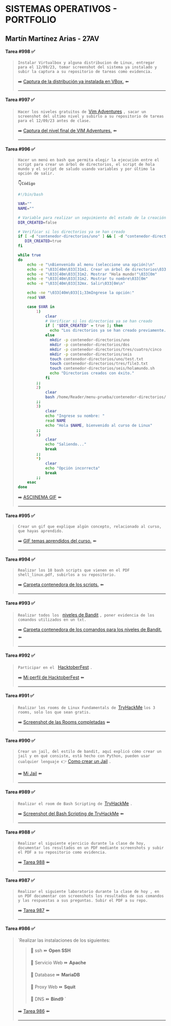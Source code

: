 # SISTEMAS OPERATIVOS - PORTFOLIO
  
## Martín Martínez Arias - 27AV

#### Tarea #998 ✅
>`Instalar Virtualbox y alguna distribucion de Linux, entregar para el 12/09/23, tomar screenshot del sistema ya instalado y subir la captura a su repositorio de tareas como evidencia.
>`
>
>️️️️️️️️️➡️ [Captura de la distribución ya instalada en VBox.](https://github.com/codemarti/so-portfolio/blob/main/files/998.distribucion-instalada.png "Captura de la distribución ya instalada en VBox.") ⬅️
>
> ----

#### Tarea #997 ✅
>`Hacer los niveles gratuitos de
>`[Vim Adventures](https://vim-adventures.com "Pagina de Vim Adventures")
>`, sacar un screenshot del ultimo nivel y subirlo a su repositorio de tareas para el 12/09/23 antes de clase.
>`
>
>➡️ [Captura del nivel final de VIM Adventures.](https://github.com/codemarti/so-portfolio/blob/main/files/997.vima-nivel-final.png "Captura del nivel final de VIM Adventures.") ⬅️
>
> ----

#### Tarea #996 ✅
>`Hacer un menú en bash que permita elegir la ejecución entre el script para crear un árbol de directorios, el script de hola mundo y el script de saludo usando variables y por último la opción de salir.
>`
>
> **👇`Código`**
> ``` BASH
> #!/bin/bash
>
> VAR=""
> NAME=""
> 
> # Variable para realizar un seguimiento del estado de la creación de directorios
> DIR_CREATED=false
>
> # Verificar si los directorios ya se han creado
> if [ -d "contenedor-directorios/uno" ] && [ -d "contenedor-directorios/dos" ] && [ -d "contenedor-directorios/tres/cuatro/cinco" ] && [ -d "contenedor-directorios/seis" ]; then
>    DIR_CREATED=true
> fi
>
> while true
> do
>     echo -e "\nBienvenido al menu (seleccione una opción)\n"
>     echo -e "\033[40m\033[31m1. Crear un árbol de directorios\033[0m"
>     echo -e "\033[40m\033[31m2. Mostrar "Hola mundo!"\033[0m"
>     echo -e "\033[40m\033[31m2. Mostrar tu nombre\033[0m"
>     echo -e "\033[40m\033[32mx. Salir\033[0m\n"
> 
>     echo -ne "\033[40m\033[1;33mIngrese la opción:"
>     read VAR
> 
>     case $VAR in
>         1)
>             clear
>             # Verificar si los directorios ya se han creado
>             if [ "$DIR_CREATED" = true ]; then
>               echo "Los directorios ya se han creado previamente."
>             else
>               mkdir -p contenedor-directorios/uno
>               mkdir -p contenedor-directorios/dos
>               mkdir -p contenedor-directorios/tres/cuatro/cinco
>               mkdir -p contenedor-directorios/seis
>               touch contenedor-directorios/uno/test.txt
>               touch contenedor-directorios/tres/file3.txt
>               touch contenedor-directorios/seis/holamundo.sh
>               echo "Directorios creados con éxito."
>             fi
>         ;;
>         2)
>             clear
>             bash /home/Reader/menu-prueba/contenedor-directorios/seis/holamundo.sh      
>         ;;
>         3)
>             clear
>             echo "Ingrese su nombre: "
>             read NAME
>             echo "Hola $NAME, bienvenido al curso de Linux"
>         ;;
>         x)
>             clear
>             echo "Saliendo..."
>             break
>         ;;
>         *)
>             clear
>             echo "Opción incorrecta"
>             break
>         ;;
>     esac
> done
> ```
>➡️ [ASCIINEMA GIF](https://asciinema.org/a/608822 "ASCIINEMA GIF") ⬅️
>
> ----

#### Tarea #995 ✅
>`Crear un gif que explique algún concepto, relacionado al curso, que hayas aprendido.
>`
>
>➡️ [GIF temas aprendidos del curso.](https://github.com/codemarti/so-portfolio/blob/main/files/996.QUE-ES-BASH.gif "GIF temas aprendidos del curso.") ⬅️
>
> ----

#### Tarea #994 ✅
>`Realizar los 18 bash scripts que vienen en el PDF shell_linux.pdf, subirlos a su repositorio.
>`
>
>➡️ [Carpeta contenedora de los scripts.](https://github.com/codemarti/so-portfolio/tree/main/files/menu/contenedor-directorios/seis "Carpeta contenedora de los scripts.") ⬅️
>
> ----

#### Tarea #993 ✅
>`Realizar todos los
>` [niveles de Bandit](https://overthewire.org/wargames/bandit/ "niveles de Bandit")
>` , poner evidencia de los comandos utilizados en un txt.
>`
>
>➡️ [Carpeta contenedora de los comandos para los niveles de Bandit.](https://github.com/codemarti/so-portfolio/tree/main/files/bandit-codes "Carpeta contenedora de los comandos para los niveles de Bandit.") ⬅️
>
> ----

#### Tarea #992 ✅
>`Participar en el
>` [HacktoberFest](https://x.com/hacktoberfest/status/1706642413895241838?s=46&t=wh4RmHitx0mloV0NlU800w "HacktoberFest")
>`.
>`
>
>➡️ [Mi perfil de HacktoberFest](https://holopin.me/codemarti) ⬅️
>
> ----

#### Tarea #991 ✅
>`Realizar los rooms de Linux Fundamentals de
>`[TryHackMe](https://tryhackme.com/room/linuxfundamentalspart1 "TryHackMe")
>`los 3 rooms, solo los que sean gratis.
>`
>
>➡️ [Screenshot de las Rooms completadas](https://github.com/codemarti/so-portfolio/blob/main/files/tryhackme-rooms/tryhackme-profile.png "Screenshot de las Rooms completadas") ⬅️
>
> ----

#### Tarea #990 ✅
>`Crear un jail, del estilo de bandit, aquí explicó cómo crear un jail y en qué consiste, está hecho con Python, pueden usar cualquier lenguaje
>`👉 [Como crear un Jail](https://youtu.be/jAvAacuWlwo?si=hIdlSOjfBCbWtFzH "Como crear un Jail")
>`.
>`
>
>➡️ [Mi Jail](https://github.com/codemarti/so-portfolio/blob/main/files/jail-folder/jail.py "Mi Jail") ⬅️
>
> ----

#### Tarea #989 ✅
>`Realizar el room de Bash Scripting de
>`[TryHackMe](https://tryhackme.com/room/bashscripting "TryHackMe")
>`.
>`
>
>➡️ [Screenshot del Bash Scripting de TryHackMe](https://github.com/codemarti/so-portfolio/blob/main/files/tryhackme-rooms/tryhackme-profile.png "Screenshot del Bash Scripting de TryHackMe") ⬅️
>
> ----

#### Tarea #988 ✅
>`Realizar el siguiente ejercicio durante la clase de hoy, documentar los resultados en un PDF mediante screenshots y subir el PDF a su repositorio como evidencia.
>`
>
>➡️ [Tarea 988](https://github.com/codemarti/so-portfolio/blob/main/files/pdf-folders/tarea-988.pdf "Tarea 988") ⬅️
>
> ----

#### Tarea #987 ✅
>`Realizar el siguiente laboratorio durante la clase de hoy , en un PDF documentar con screenshots los resultados de sus comandos y las respuestas a sus preguntas. Subir el PDF a su repo.
>`
>
>➡️ [Tarea 987](https://github.com/codemarti/so-portfolio/blob/main/files/pdf-folders/tarea-987.pdf "Tarea 987") ⬅️
>
> ----

#### Tarea #986 ✅
>`Realizar las instalaciones de los siguientes:
>>📌 ssh ⏩ **Open SSH**
>>
>>📌 Servicio Web ⏩ **Apache**
>>
>>📌 Database ⏩ **MariaDB**
>>
>>📌 Proxy Web ⏩ **Squit**
>>
>>📌 DNS ⏩ **Bind9**
>`
>
>➡️ [Tarea 986](https://github.com/codemarti/so-portfolio/blob/main/files/986-instalaciones.png "Tarea 986") ⬅️
>
> ----
